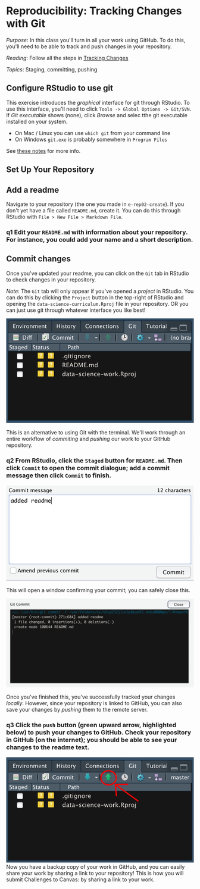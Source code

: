 
# Reproducibility: Tracking Changes with Git

*Purpose*: In this class you'll turn in all your work using GitHub. To do this, you'll need to be able to track and push changes in your repository.

*Reading*: Follow all the steps in [Tracking Changes](https://swcarpentry.github.io/git-novice/04-changes/index.html)

*Topics*: Staging, committing, pushing

## Configure RStudio to use git
<!-- -------------------------------------------------- -->

This exercise introduces the *graphical* interface for git through RStudio. To
use this interface, you'll need to click `Tools -> Global Options -> Git/SVN`.
If *Git executable* shows (none), click *Browse* and selec tthe git executable
installed on your system.

- On Mac / Linux you can use `which git` from your command line
- On Windows `git.exe` is probably somewhere in `Program Files`

See [these
notes](https://jennybc.github.io/2014-05-12-ubc/ubc-r/session03_git.html) for
more info.

## Set Up Your Repository
<!-- -------------------------------------------------- -->

## Add a readme
<!-- ------------------------- -->

Navigate to your repository (the one you made in `e-rep02-create`). If you don't yet have a file called `README.md`, create it. You can do this through RStudio with `File > New File > Markdown File`.

### __q1__ Edit your `README.md` with information about your repository. For instance, you could add your name and a short description.

## Commit changes
<!-- ------------------------- -->

Once you've updated your readme, you can click on the `Git` tab in RStudio to check changes in your repository.

*Note*: The `Git` tab will only appear if you've opened a *project* in RStudio. You can do this by clicking the `Project` button in the top-right of RStudio and opening the `data-science-curriculum.Rproj` file in your repository. OR you can just use git through whatever interface you like best!

![New](./images/rep03-git.png)

This is an alternative to using Git with the terminal. We'll work through an entire workflow of *commiting* and *pushing* our work to your GitHub repository.

### __q2__ From RStudio, click the `Staged` button for `README.md`. Then click `Commit` to open the commit dialogue; add a commit message then click `Commit` to finish.

![New](./images/rep03-commit.png)

This will open a window confirming your commit; you can safely close this.

![New](./images/rep03-commit-msg.png)

Once you've finished this, you've successfully tracked your changes *locally*. However, since your repository is linked to GitHub, you can also save your changes by *pushing* them to the remote server.

### __q3__ Click the `push` button (green upward arrow, highlighted below) to push your changes to GitHub. Check your repository in GitHub (on the internet); you should be able to see your changes to the readme text.

![New](./images/rep03-push.png)
Now you have a backup copy of your work in GitHub, and you can easily share your work by sharing a link to your repository! This is how you will submit Challenges to Canvas: by sharing a link to your work.

<!-- include-exit-ticket -->
